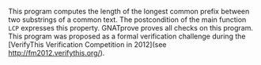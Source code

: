 This program computes the length of the longest common prefix between two
substrings of a common text. The postcondition of the main function `LCP`
expresses this property. GNATprove proves all checks on this program. This
program was proposed as a formal verification challenge during the [VerifyThis
Verification Competition in 2012](see http://fm2012.verifythis.org/).

